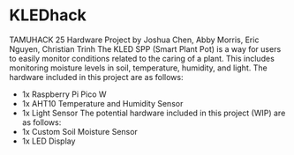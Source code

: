# KLEDhack
TAMUHACK 25 Hardware Project
by Joshua Chen, Abby Morris, Eric Nguyen, Christian Trinh
The KLED SPP (Smart Plant Pot) is a way for users to easily monitor conditions related to the caring of a plant. This includes monitoring moisture levels in soil, temperature, humidity, and light.
The hardware included in this project are as follows:
- 1x Raspberry Pi Pico W
- 1x AHT10 Temperature and Humidity Sensor
- 1x Light Sensor
The potential hardware included in this project (WIP) are as follows:
- 1x Custom Soil Moisture Sensor
- 1x LED Display


